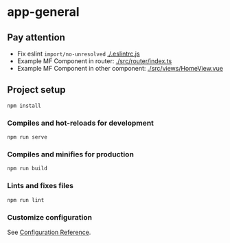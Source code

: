 # app-general

## Pay attention
- Fix eslint `import/no-unresolved` [./.eslintrc.js](./.eslintrc.js)
- Example MF Component in router: [./src/router/index.ts](./src/router/index.ts)
- Example MF Component in other component: [./src/views/HomeView.vue](./src/views/HomeView.vue)

## Project setup
```
npm install
```

### Compiles and hot-reloads for development
```
npm run serve
```

### Compiles and minifies for production
```
npm run build
```

### Lints and fixes files
```
npm run lint
```

### Customize configuration
See [Configuration Reference](https://cli.vuejs.org/config/).
